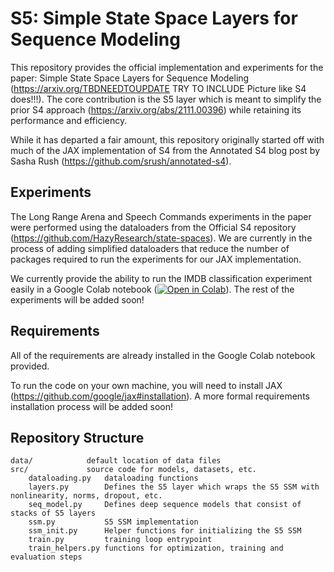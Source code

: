 # S5: Simple State Space Layers for Sequence Modeling

This repository provides the official implementation and experiments for the 
paper: Simple State Space Layers for Sequence Modeling (https://arxiv.org/TBDNEEDTOUPDATE TRY TO INCLUDE Picture like S4 does!!!). 
The core contribution is the S5 layer which is meant to simplify the prior
S4 approach (https://arxiv.org/abs/2111.00396) while retaining its performance and efficiency.

While it has departed a fair amount, this repository originally started off with much of the JAX implementation of S4 from the
Annotated S4 blog post by Sasha Rush (https://github.com/srush/annotated-s4). 

## Experiments
The Long Range Arena and 
Speech Commands experiments in the paper were performed using the dataloaders from the Official S4 repository (https://github.com/HazyResearch/state-spaces). 
We are currently in the process of adding simplified dataloaders that reduce the number of packages required to run the experiments for 
our JAX implementation.

We currently provide the ability to run the IMDB classification experiment easily in a Google Colab notebook (<a href="https://githubtocolab.com/jimmysmith1919/S5_release/S5_IMDB_Classification.ipynb" target="_parent"><img src="https://colab.research.google.com/assets/colab-badge.svg" alt="Open in Colab"/></a>). 
The rest of the experiments will be added soon!


## Requirements
All of the requirements are already installed in the Google Colab notebook provided.

To run the code on your own machine, you will need to install JAX (https://github.com/google/jax#installation).
A more formal requirements installation process will be added soon!

## Repository Structure
```
data/            default location of data files
src/             source code for models, datasets, etc.
    dataloading.py   dataloading functions
    layers.py        Defines the S5 layer which wraps the S5 SSM with nonlinearity, norms, dropout, etc.
    seq_model.py     Defines deep sequence models that consist of stacks of S5 layers
    ssm.py           S5 SSM implementation
    ssm_init.py      Helper functions for initializing the S5 SSM 
    train.py         training loop entrypoint
    train_helpers.py functions for optimization, training and evaluation steps
```